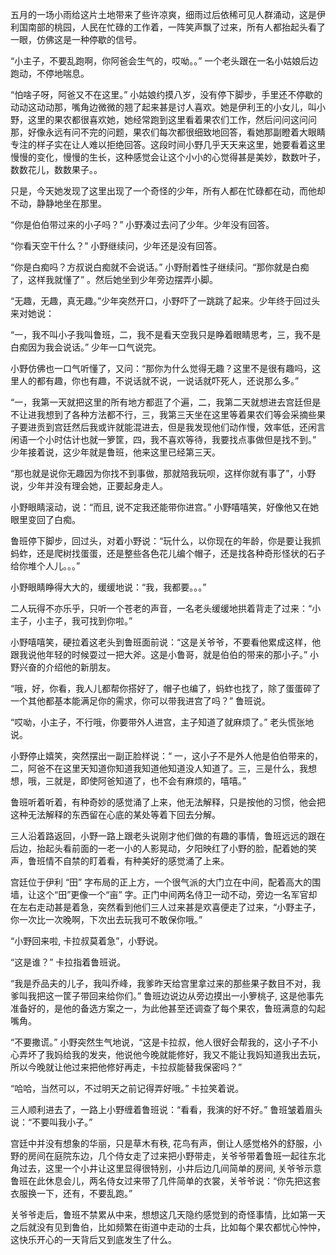 
五月的一场小雨给这片土地带来了些许凉爽，细雨过后依稀可见人群涌动，这是伊利国南部的桃园，人民在忙碌的工作着，一阵笑声飘了过来，所有人都抬起头看了一眼，仿佛这是一种停歇的信号。

“小主子，不要乱跑啊，你阿爸会生气的，哎呦。。” 一个老头跟在一名小姑娘后边跑动，不停地喘息。

“怕啥子呀，阿爸又不在这里。” 小姑娘约摸八岁，没有停下脚步，手里还不停歇的动动这动动那，嘴角边微微的翘了起来甚是讨人喜欢。她是伊利王的小女儿，叫小野，这里的果农都很喜欢她，她经常跑到这里看着果农们工作，然后问问这问问那，好像永远有问不完的问题，果农们每次都很细致地回答，看她那副瞪着大眼睛专注的样子实在让人难以拒绝回答。这段时间小野几乎天天来这里，她要看着这里慢慢的变化，慢慢的生长，这种感觉会让这个小小的心觉得甚是美妙，数数叶子，数数花儿，数数果子。。

只是，今天她发现了这里出现了一个奇怪的少年，所有人都在忙碌都在动，而他却不动，静静地坐在那里。

“你是伯伯带过来的小子吗？” 小野凑过去问了少年。少年没有回答。

“你看天空干什么？” 小野继续问，少年还是没有回答。

“你是白痴吗？方叔说白痴就不会说话。” 小野耐着性子继续问。“那你就是白痴了，这样我就懂了” 。然后她坐到少年旁边摆弄小脚。

“无趣，无趣，真无趣。”少年突然开口，小野吓了一跳跳了起来。少年终于回过头来对她说：

“一，我不叫小子我叫鲁班，二，我不是看天空我只是睁着眼睛思考，三，我不是白痴因为我会说话。” 少年一口气说完。

小野仿佛也一口气听懂了，又问：“那你为什么觉得无趣？这里不是很有趣吗，这里人的都有趣，你也有趣，不说话就不说，一说话就吓死人，还说那么多。”

“一，我第一天就把这里的所有地方都逛了个遍，二，我第二天就想进去宫廷但是不让进我想到了各种方法都不行，三，我第三天坐在这里等着果农们等会采摘些果子要进贡到宫廷然后我或许就能混进去，但是我发现他们动作慢，效率低，还闲言闲语一个小时估计也就一箩筐，四，我不喜欢等待，我要找点事做但是找不到。” 少年接着说，这少年就是鲁班，他来这里已经第三天。

“那也就是说你无趣因为你找不到事做，那就陪我玩呗，这样你就有事了”，小野说，少年并没有理会她，正要起身走人。

小野眼睛滚动，说：“而且, 说不定我还能带你进宫。” 小野嘻嘻笑，好像他又在她眼里变回了白痴。

鲁班停下脚步，回过头，对着小野说：“玩什么，以你现在的年龄，你是要让我抓蚂蚱，还是爬树找蛋蛋，还是整些各色花儿编个帽子，还是找各种奇形怪状的石子给你堆个人儿。。。”

小野眼睛睁得大大的，缓缓地说：“我，我都要。。。” 

二人玩得不亦乐乎，只听一个苍老的声音，一名老头缓缓地拱着背走了过来：“小主子，小主子，我可找到你啦。”

小野嘻嘻笑，硬拉着这老头到鲁班面前说：“这是关爷爷，不要看他累成这样，他跟我说他年轻的时候耍过一把大斧。这是小鲁哥，就是伯伯的带来的那小子。” 小野兴奋的介绍他的新朋友。

“哦，好，你看，我人儿都帮你搭好了，帽子也编了，蚂蚱也找了，除了蛋蛋碎了一个其他都基本能满足你的需求，你可以带我进宫了吗？” 鲁班说。

“哎呦，小主子，不行哦，你要带外人进宫，主子知道了就麻烦了。” 老头慌张地说。

小野停止嬉笑，突然摆出一副正脸样说：“ 一，这小子不是外人他是伯伯带来的，二，阿爸不在这里天知道你知道我知道他知道没人知道了。三，三是什么，我想想，哦，三就是，即使阿爸知道了，也不会有麻烦的，嘻嘻。”

鲁班听着听着，有种奇妙的感觉涌了上来，他无法解释，只是按他的习惯，他会把这种无法解释的东西留在心底的某处等着下回去分解。

三人沿着路返回，小野一路上跟老头说刚才他们做的有趣的事情，鲁班远远的跟在后边，抬起头看前面的一老一小的人影晃动，夕阳映红了小野的脸，配着她的笑声，鲁班情不自禁的盯着看，有种美好的感觉涌了上来。

宫廷位于伊利 “田” 字布局的正上方，一个很气派的大门立在中间，配着高大的围墙，让这个“田”更像一个“亩” 字。正门中间两名侍卫一动不动，旁边一名军官却在左右走动甚是着急，突然看到他们三人过来甚是欢喜便走了过来，“小野主子，你一次比一次晚啊，下次出去玩我可不敢保你哦。”

“小野回来啦, 卡拉叔莫着急”，小野说。

“这是谁？” 卡拉指着鲁班说。

“我是乔品夫的儿子，我叫乔峰，我爹昨天给宫里拿过来的那些果子数目不对，我爹叫我把这一筐子带回来给你们。” 鲁班边说边从旁边摸出一小箩桃子, 这是他事先准备好的，是他的备选方案之一，为此他甚至还调查了每个果农，鲁班满意的勾起嘴角。

“不要撒谎。” 小野突然生气地说，“这是卡拉叔，他人很好会帮我的，这小子不小心弄坏了我妈给我的发夹，他说他今晚就能修好，我又不能让我妈知道我出去玩，所以今晚就让他过来把他修好再走，卡拉叔能替我保密吗？” 

“哈哈，当然可以，不过明天之前记得弄好哦。” 卡拉笑着说。

三人顺利进去了，一路上小野缠着鲁班说：“看看，我演的好不好。” 鲁班皱着眉头说：“不要叫我小子。”

宫廷中并没有想象的华丽，只是草木有秩, 花鸟有声，倒让人感觉格外的舒服，小野的房间在庭院东边，几个侍女走了过来把小野带走，关爷爷带着鲁班一起往东北角过去，这里一个小井让这里显得很特别，小井后边几间简单的房间, 关爷爷示意鲁班在此休息会儿，两名侍女过来带了几件简单的衣裳，关爷爷说：“你先把这套衣服换一下，还有，不要乱跑。”

关爷爷走后，鲁班不禁累从中来，想想这几天隐约感觉到的奇怪事情，比如第一天之后就没有见到鲁伯，比如频繁在街道中走动的士兵，比如每个果农都忧心忡忡，这快乐开心的一天背后又到底发生了什么。
